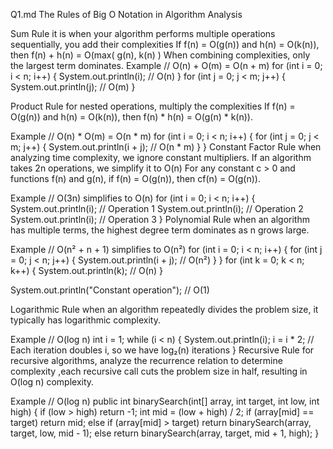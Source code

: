 Q1.md The Rules of Big O Notation in Algorithm Analysis

Sum Rule it is when your algorithm performs multiple operations sequentially, you add their complexities If f(n) = O(g(n)) and h(n) = O(k(n)), then f(n) + h(n) = O(max( g(n), k(n) ) When combining complexities, only the largest term dominates.
Example // O(n) + O(m) = O(n + m) for (int i = 0; i < n; i++) { System.out.println(i); // O(n) }
for (int j = 0; j < m; j++) { System.out.println(j); // O(m) }

Product Rule for nested operations, multiply the complexities If f(n) = O(g(n)) and h(n) = O(k(n)), then f(n) * h(n) = O(g(n) * k(n)).

Example // O(n) * O(m) = O(n * m) for (int i = 0; i < n; i++) { for (int j = 0; j < m; j++) { System.out.println(i + j); // O(n * m) } }
Constant Factor Rule when analyzing time complexity, we ignore constant multipliers. If an algorithm takes 2n operations, we simplify it to O(n) For any constant c > 0 and functions f(n) and g(n), if f(n) = O(g(n)), then cf(n) = O(g(n)).

Example // O(3n) simplifies to O(n) for (int i = 0; i < n; i++) { System.out.println(i); // Operation 1 System.out.println(i); // Operation 2 System.out.println(i); // Operation 3 }
Polynomial Rule when an algorithm has multiple terms, the highest degree term dominates as n grows large.

Example // O(n² + n + 1) simplifies to O(n²) for (int i = 0; i < n; i++) { for (int j = 0; j < n; j++) { System.out.println(i + j); // O(n²) } }
for (int k = 0; k < n; k++) { System.out.println(k); // O(n) }

System.out.println("Constant operation"); // O(1)

Logarithmic Rule when an algorithm repeatedly divides the problem size, it typically has logarithmic complexity.

Example // O(log n) int i = 1; while (i < n) { System.out.println(i); i = i * 2; // Each iteration doubles i, so we have log₂(n) iterations }
Recursive Rule for recursive algorithms, analyze the recurrence relation to determine complexity ,each recursive call cuts the problem size in half, resulting in O(log n) complexity.

Example // O(log n) public int binarySearch(int[] array, int target, int low, int high) { if (low > high) return -1;
int mid = (low + high) / 2; if (array[mid] == target) return mid; else if (array[mid] > target) return binarySearch(array, target, low, mid - 1); else return binarySearch(array, target, mid + 1, high); }